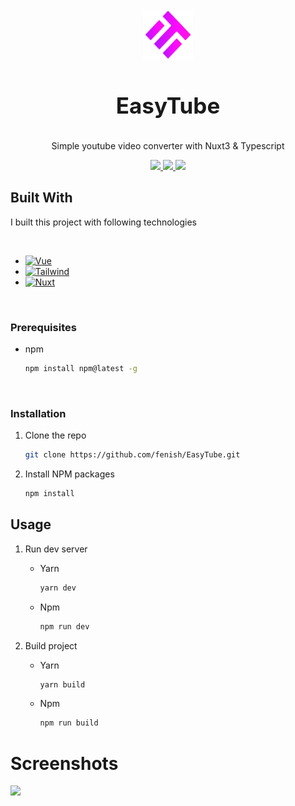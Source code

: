 <br />
<div align="center">
    <img src="assets/img/logo.png" alt="Logo" width="80" height="80">
  <h3 align="center" style="font-size:35px">EasyTube</h3>

  <p align="center">
    Simple youtube video converter with Nuxt3 & Typescript
    <br />
  </p>

  <div align="center">
    <a href="https://github.com/fenish/EasyTube/graphs/contributors">
        <img src="https://img.shields.io/github/contributors/fenish/EasyTube?color=04b46c&logo=github&style=for-the-badge"/>
    </a>
    <a href="https://github.com/Fenish/EasyTube/stargazers">
        <img src="https://img.shields.io/github/stars/fenish/EasyTube?color=04b46c&style=for-the-badge"/>
    </a>
    <a href="https://www.codefactor.io/repository/github/fenish/easytube/overview/master">
        <img src="https://www.codefactor.io/repository/github/fenish/easytube/badge/master?style=for-the-badge"/>
    </a>
  </div>
</div>

## Built With

I built this project with following technologies

<br>

- [![Vue][Vue]][Vue-url]
- [![Tailwind][Tailwind]][Tailwind-url]
- [![Nuxt][Nuxt]][Nuxt-url]

<br>

### Prerequisites

- npm
  ```sh
  npm install npm@latest -g
  ```

<br>

### Installation

1. Clone the repo
   ```sh
   git clone https://github.com/fenish/EasyTube.git
   ```
2. Install NPM packages
   ```sh
   npm install
   ```

## Usage

1. Run dev server

   - Yarn
     ```sh
     yarn dev
     ```
   - Npm
     ```sh
     npm run dev
     ```

2. Build project

   - Yarn
     ```sh
     yarn build
     ```
   - Npm
     ```sh
     npm run build
     ```

# Screenshots

![](https://i.imgur.com/6ePjJrp.png)

[Vue]: https://img.shields.io/badge/Vue-35495E?style=for-the-badge&logo=vuedotjs&logoColor=4FC08D
[Vue-url]: https://vuejs.org/
[Tailwind]: https://img.shields.io/badge/Tailwind-35495E?style=for-the-badge&logo=tailwindcss&logoColor=aqua
[Tailwind-url]: https://tailwindcss.com/
[Nuxt]: https://img.shields.io/badge/Nuxt3-35495E?style=for-the-badge&logo=nuxtdotjs&logoColor=4FC08D
[Nuxt-url]: https://nuxt.com/
